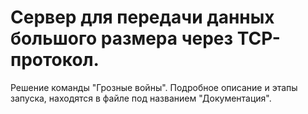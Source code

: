 <H1>Сервер для передачи данных большого размера через TCP-протокол. </H1>
Решение команды "Грозные войны".
Подробное описание и этапы запуска, находятся в файле под названием "Документация".